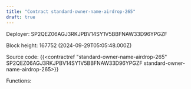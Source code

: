 ```yaml
---
title: "Contract standard-owner-name-airdrop-265"
draft: true
---
```

Deployer: SP2QEZ06AGJ3RKJPBV14SY1V5BBFNAW33D96YPGZF


 



Block height: 167752 (2024-09-29T05:05:48.000Z)

Source code: {{<contractref "standard-owner-name-airdrop-265" SP2QEZ06AGJ3RKJPBV14SY1V5BBFNAW33D96YPGZF standard-owner-name-airdrop-265>}}

Functions:


